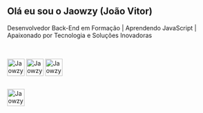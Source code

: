 ## Olá eu sou o Jaowzy (João Vitor)

Desenvolvedor Back-End em Formação | Aprendendo JavaScript | Apaixonado por Tecnologia e Soluções Inovadoras

##

<div style="display: inline_block"><br>
      <img align="center" alt="Jaowzy.Js height="30" width="40" src="https://cdn.jsdelivr.net/gh/devicons/devicon@latest/icons/javascript/javascript-original.svg" />
  <img align="center" alt="Jaowzy.Js height="30" width="40" src="https://cdn.jsdelivr.net/gh/devicons/devicon@latest/icons/html5/html5-original.svg" />
  <img align="center" alt="Jaowzy.Js height="30" width="40" src="https://cdn.jsdelivr.net/gh/devicons/devicon@latest/icons/css3/css3-original.svg" />
</div>

##

<div>
  <a href="https://www.linkedin.com/in/jo%C3%A3o-vitor-gomes-castelo-branco-b5aa99307/" target="_blank">
            <img align="center" alt="Jaowzy.li height="30" width="40" src="https://cdn.jsdelivr.net/gh/devicons/devicon@latest/icons/linkedin/linkedin-original.svg" target="_blank"></a>
</div>


